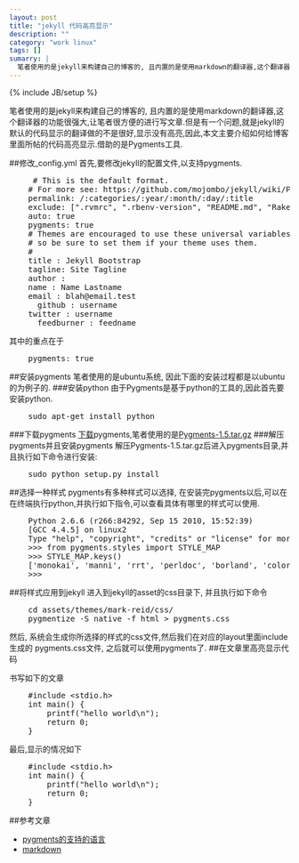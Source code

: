 ```yaml
---
layout: post
title: "jekyll 代码高亮显示"
description: ""
category: "work linux" 
tags: []
sumarry: |
  笔者使用的是jekyll来构建自己的博客的, 且内置的是使用markdown的翻译器,这个翻译器的功能很强大,让笔者很方便的进行写文章.但是有一个问题,就是jekyll的默认的代码显示的翻译做的不是很好,显示没有高亮,因此,本文主要介绍如何给博客里面所帖的代码高亮显示.借助的是Pygments工具.
---
```

{% include JB/setup %}

  笔者使用的是jekyll来构建自己的博客的, 且内置的是使用markdown的翻译器,这个翻译器的功能很强大,让笔者很方便的进行写文章.但是有一个问题,就是jekyll的默认的代码显示的翻译做的不是很好,显示没有高亮,因此,本文主要介绍如何给博客里面所帖的代码高亮显示.借助的是Pygments工具.


##修改_config.yml
  首先,要修改jekyll的配置文件,以支持pygments.
<pre class="brush: js;">
     # This is the default format.
	# For more see: https://github.com/mojombo/jekyll/wiki/Permalinks
	permalink: /:categories/:year/:month/:day/:title
	exclude: [".rvmrc", ".rbenv-version", "README.md", "Rakefile", "changelog.md"]
	auto: true
	pygments: true
	# Themes are encouraged to use these universal variables
	# so be sure to set them if your theme uses them.
	#
	title : Jekyll Bootstrap
	tagline: Site Tagline
	author :
	name : Name Lastname
	email : blah@email.test
	  github : username
	twitter : username
	  feedburner : feedname
</pre>
   其中的重点在于
<pre class="brush: js;">
	pygments: true
</pre>
##安装pygments
   笔者使用的是ubuntu系统, 因此下面的安装过程都是以ubuntu的为例子的.
###安装python
   由于Pygments是基于python的工具的,因此首先要安装python.
<pre class="brush: js;">
    sudo apt-get install python
</pre>
###下载pygments
   [下载](http://pypi.python.org/pypi/Pygments/)pygments,笔者使用的是[Pygments-1.5.tar.gz](http://pypi.python.org/packages/source/P/Pygments/Pygments-1.5.tar.gz#md5=ef997066cc9ee7a47d01fb4f3da0b5ff)
###解压pygments并且安装pygments
   解压Pygments-1.5.tar.gz后进入pygments目录,并且执行如下命令进行安装:
<pre class="brush: js;">
	sudo python setup.py install
</pre>


##选择一种样式
pygments有多种样式可以选择, 在安装完pygments以后,可以在在终端执行python,并执行如下指令,可以查看具体有哪里的样式可以使用.
<pre class="brush: js;">
	Python 2.6.6 (r266:84292, Sep 15 2010, 15:52:39)
	[GCC 4.4.5] on linux2
	Type "help", "copyright", "credits" or "license" for more information.
	&gt;&gt;&gt; from pygments.styles import STYLE_MAP
	&gt;&gt;&gt; STYLE_MAP.keys()
	['monokai', 'manni', 'rrt', 'perldoc', 'borland', 'colorful', 'default', 'murphy', 'vs', 'trac', 'tango', 'fruity', 'autumn', 'bw', 'emacs', 'vim', 'pastie', 'friendly', 'native']
	&gt;&gt;&gt;
</pre>
##将样式应用到jekyll
进入到jekyll的asset的css目录下, 并且执行如下命令
<pre class="brush: js;">
	cd assets/themes/mark-reid/css/
	pygmentize -S native -f html &gt; pygments.css
</pre>
然后, 系统会生成你所选择的样式的css文件,然后我们在对应的layout里面include生成的
pygments.css文件, 之后就可以使用pygments了.
##在文章里高亮显示代码

书写如下的文章

<pre class="brush: js;">
	#include &lt;stdio.h&gt;
	int main() {
		printf("hello world\n");
		return 0;
	}
</pre>

最后,显示的情况如下
<pre class="brush: js;">
	#include &lt;stdio.h&gt;
	int main() {
		printf("hello world\n");
		return 0;
	}
</pre>

##参考文章
* [pygments的支持的语言](http://pygments.org/docs/lexers/)
* [markdown](http://wowubuntu.com/markdown/#backslash)
